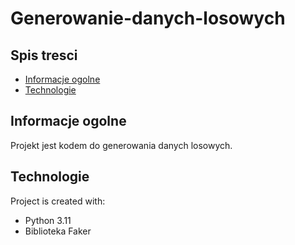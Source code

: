 # Generowanie-danych-losowych

## Spis tresci
* [Informacje ogolne](#informacje-ogolne)
* [Technologie](#technologie)

## Informacje ogolne
Projekt jest kodem do generowania danych losowych.
	
## Technologie
Project is created with:
* Python 3.11
* Biblioteka Faker